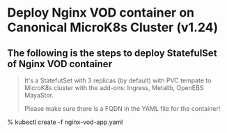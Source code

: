 # Deploy Nginx VOD container on Canonical MicroK8s Cluster (v1.24)

The following is the steps to deploy StatefulSet of Nginx VOD container 
---
> It's a StatefutSet with 3 replicas (by default) with PVC tempate to MicroK8s cluster with the add-ons: Ingress, Metallb, OpenEBS MayaStor.
>
> Please make sure there is a FQDN in the YAML file for the container! 

% kubectl create -f nginx-vod-app.yaml
